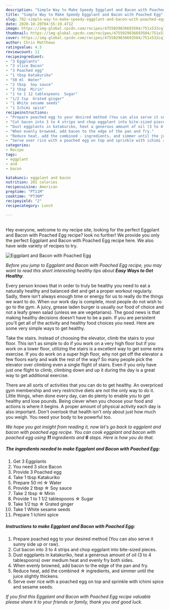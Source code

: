```yaml
---
description: "Simple Way to Make Speedy Eggplant and Bacon with Poached Egg"
title: "Simple Way to Make Speedy Eggplant and Bacon with Poached Egg"
slug: 782-simple-way-to-make-speedy-eggplant-and-bacon-with-poached-egg
date: 2020-10-20T04:55:19.471Z
image: https://img-global.cpcdn.com/recipes/4755029836693504/751x532cq70/eggplant-and-bacon-with-poached-egg-recipe-main-photo.jpg
thumbnail: https://img-global.cpcdn.com/recipes/4755029836693504/751x532cq70/eggplant-and-bacon-with-poached-egg-recipe-main-photo.jpg
cover: https://img-global.cpcdn.com/recipes/4755029836693504/751x532cq70/eggplant-and-bacon-with-poached-egg-recipe-main-photo.jpg
author: Chris Matthews
ratingvalue: 4.5
reviewcount: 11
recipeingredient:
- "3 Eggplants"
- "3 slice Bacon"
- "3 Poached egg"
- "1 tbsp Katakuriko"
- "50 ml  Water"
- "2 tbsp  Soy sauce"
- "2 tbsp  Mirin"
- "1 to 1 12 tablespoons  Sugar"
- "1/2 tsp  Grated ginger"
- "1 White sesame seeds"
- "1 Ichimi spice"
recipeinstructions:
- "Prepare poached egg to your desired method (You can also serve it sunny side up or raw)."
- "Cut bacon into 3 to 4 strips and chop eggplant into bite-sized pieces."
- "Dust eggplants in katakuriko, heat a generous amount of oil (3 to 4 tablespoons) over medium heat and evenly fry both sides."
- "When evenly browned, add bacon to the edge of the pan and fry."
- "Reduce heat, add the combined ☆ ingredients, and simmer until the juice slightly thickens."
- "Serve over rice with a poached egg on top and sprinkle with ichimi spice and sesame seeds."
categories:
- Recipe
tags:
- eggplant
- and
- bacon

katakunci: eggplant and bacon 
nutrition: 201 calories
recipecuisine: American
preptime: "PT11M"
cooktime: "PT36M"
recipeyield: "2"
recipecategory: Lunch

---
```

<br>
Hey everyone, welcome to my recipe site, looking for the perfect Eggplant and Bacon with Poached Egg recipe? look no further! We provide you only the perfect Eggplant and Bacon with Poached Egg recipe here. We also have wide variety of recipes to try.
<br>


![Eggplant and Bacon with Poached Egg](https://img-global.cpcdn.com/recipes/4755029836693504/751x532cq70/eggplant-and-bacon-with-poached-egg-recipe-main-photo.jpg)

<i>Before you jump to Eggplant and Bacon with Poached Egg recipe, you may want to read this short interesting healthy tips about <strong>Easy Ways to Get Healthy</strong>.</i>

Every person knows that in order to truly be healthy you need to eat a naturally healthy and balanced diet and get a proper workout regularly. Sadly, there isn't always enough time or energy for us to really do the things we want to do. When our work day is complete, most people do not wish to go to the gym. A juicy, grease laden burger is usually our food of choice and not a leafy green salad (unless we are vegetarians). The good news is that making healthy decisions doesn’t have to be a pain. If you are persistent you'll get all of the activity and healthy food choices you need. Here are some very simple ways to get healthy.

Take the stairs. Instead of choosing the elevator, climb the stairs to your floor. This isn't as simple to do if you work on a very high floor but if you work on a lower floor, utilizing the stairs is a excellent way to get some extra exercise. If you do work on a super high floor, why not get off the elevator a few floors early and walk the rest of the way? So many people pick the elevator over climbing even a single flight of stairs. Even if you only have just one flight to climb, climbing down and up it during the day is a great way to get additional exercise. 

There are all sorts of activities that you can do to get healthy. An overpriced gym membership and very restrictive diets are not the only way to do it. Little things, when done every day, can do plenty to enable you to get healthy and lose pounds. Being clever when you choose your food and actions is where it begins. A proper amount of physical activity each day is also important. Don't overlook that health isn't only about just how much you weigh. You need your body to be powerful too. 


<i>We hope you got insight from reading it, now let's go back to eggplant and bacon with poached egg recipe. You can cook eggplant and bacon with poached egg using <strong>11</strong> ingredients and <strong>6</strong> steps. Here is how you do that.
</i>

##### The ingredients needed to make Eggplant and Bacon with Poached Egg:

1. Get 3 Eggplants
1. You need 3 slice Bacon
1. Provide 3 Poached egg
1. Take 1 tbsp Katakuriko
1. Prepare 50 ml ☆ Water
1. Provide 2 tbsp ☆ Soy sauce
1. Take 2 tbsp ☆ Mirin
1. Provide 1 to 1 1/2 tablespoons ☆ Sugar
1. Take 1/2 tsp ☆ Grated ginger
1. Take 1 White sesame seeds
1. Prepare 1 Ichimi spice


##### Instructions to make Eggplant and Bacon with Poached Egg:

1. Prepare poached egg to your desired method (You can also serve it sunny side up or raw).
1. Cut bacon into 3 to 4 strips and chop eggplant into bite-sized pieces.
1. Dust eggplants in katakuriko, heat a generous amount of oil (3 to 4 tablespoons) over medium heat and evenly fry both sides.
1. When evenly browned, add bacon to the edge of the pan and fry.
1. Reduce heat, add the combined ☆ ingredients, and simmer until the juice slightly thickens.
1. Serve over rice with a poached egg on top and sprinkle with ichimi spice and sesame seeds.


<i>If you find this Eggplant and Bacon with Poached Egg recipe valuable please share it to your friends or family, thank you and good luck.</i>
